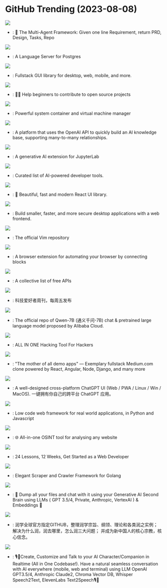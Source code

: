 # GitHub Trending (2023-08-08)

![](https://img.shields.io/badge/Python-New%203-green?style=flat-square&logo=appveyor)
- [](https://github.comundefined): 🌟 The Multi-Agent Framework: Given one line Requirement, return PRD, Design, Tasks, Repo

![](https://img.shields.io/badge/Rust-New%20400-green?style=flat-square&logo=appveyor)
- [](https://github.comundefined): A Language Server for Postgres

![](https://img.shields.io/badge/Rust-New%20234-green?style=flat-square&logo=appveyor)
- [](https://github.comundefined): Fullstack GUI library for desktop, web, mobile, and more.

![](https://img.shields.io/badge/none-New%20189-green?style=flat-square&logo=appveyor)
- [](https://github.comundefined): 🚀✨ Help beginners to contribute to open source projects

![](https://img.shields.io/badge/Go-New%20147-green?style=flat-square&logo=appveyor)
- [](https://github.comundefined): Powerful system container and virtual machine manager

![](https://img.shields.io/badge/TypeScript-New%2068-green?style=flat-square&logo=appveyor)
- [](https://github.comundefined): A platform that uses the OpenAI API to quickly build an AI knowledge base, supporting many-to-many relationships.

![](https://img.shields.io/badge/Python-New%20110-green?style=flat-square&logo=appveyor)
- [](https://github.comundefined): A generative AI extension for JupyterLab

![](https://img.shields.io/badge/none-New%20121-green?style=flat-square&logo=appveyor)
- [](https://github.comundefined): Curated list of AI-powered developer tools.

![](https://img.shields.io/badge/TypeScript-New%20320-green?style=flat-square&logo=appveyor)
- [](https://github.comundefined): 🚀 Beautiful, fast and modern React UI library.

![](https://img.shields.io/badge/Rust-New%2033-green?style=flat-square&logo=appveyor)
- [](https://github.comundefined): Build smaller, faster, and more secure desktop applications with a web frontend.

![](https://img.shields.io/badge/Vim%20Script-New%20213-green?style=flat-square&logo=appveyor)
- [](https://github.comundefined): The official Vim repository

![](https://img.shields.io/badge/Vue-New%2033-green?style=flat-square&logo=appveyor)
- [](https://github.comundefined): A browser extension for automating your browser by connecting blocks

![](https://img.shields.io/badge/Python-New%20456-green?style=flat-square&logo=appveyor)
- [](https://github.comundefined): A collective list of free APIs

![](https://img.shields.io/badge/none-New%20116-green?style=flat-square&logo=appveyor)
- [](https://github.comundefined): 科技爱好者周刊，每周五发布

![](https://img.shields.io/badge/Python-New%20317-green?style=flat-square&logo=appveyor)
- [](https://github.comundefined): The official repo of Qwen-7B (通义千问-7B) chat & pretrained large language model proposed by Alibaba Cloud.

![](https://img.shields.io/badge/Python-New%20107-green?style=flat-square&logo=appveyor)
- [](https://github.comundefined): ALL IN ONE Hacking Tool For Hackers

![](https://img.shields.io/badge/TypeScript-New%2095-green?style=flat-square&logo=appveyor)
- [](https://github.comundefined): "The mother of all demo apps" — Exemplary fullstack Medium.com clone powered by React, Angular, Node, Django, and many more

![](https://img.shields.io/badge/TypeScript-New%20125-green?style=flat-square&logo=appveyor)
- [](https://github.comundefined): A well-designed cross-platform ChatGPT UI (Web / PWA / Linux / Win / MacOS). 一键拥有你自己的跨平台 ChatGPT 应用。

![](https://img.shields.io/badge/Python-New%2044-green?style=flat-square&logo=appveyor)
- [](https://github.comundefined): Low code web framework for real world applications, in Python and Javascript

![](https://img.shields.io/badge/TypeScript-New%20284-green?style=flat-square&logo=appveyor)
- [](https://github.comundefined): 🌐 All-in-one OSINT tool for analysing any website

![](https://img.shields.io/badge/JavaScript-New%20246-green?style=flat-square&logo=appveyor)
- [](https://github.comundefined): 24 Lessons, 12 Weeks, Get Started as a Web Developer

![](https://img.shields.io/badge/Go-New%208-green?style=flat-square&logo=appveyor)
- [](https://github.comundefined): Elegant Scraper and Crawler Framework for Golang

![](https://img.shields.io/badge/TypeScript-New%2077-green?style=flat-square&logo=appveyor)
- [](https://github.comundefined): 🧠 Dump all your files and chat with it using your Generative AI Second Brain using LLMs ( GPT 3.5/4, Private, Anthropic, VertexAI ) & Embeddings 🧠

![](https://img.shields.io/badge/none-New%20178-green?style=flat-square&logo=appveyor)
- [](https://github.comundefined): 润学全球官方指定GITHUB，整理润学宗旨、纲领、理论和各类润之实例；解决为什么润，润去哪里，怎么润三大问题； 并成为新中国人的核心宗教，核心信念。

![](https://img.shields.io/badge/Swift-New%2039-green?style=flat-square&logo=appveyor)
- [](https://github.comundefined): 🎙️🤖Create, Customize and Talk to your AI Character/Companion in Realtime (All in One Codebase!). Have a natural seamless conversation with AI everywhere (mobile, web and terminal) using LLM OpenAI GPT3.5/4, Anthropic Claude2, Chroma Vector DB, Whisper Speech2Text, ElevenLabs Text2Speech🎙️🤖

